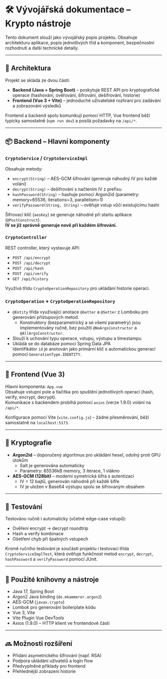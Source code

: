 # 🛠 Vývojářská dokumentace – Krypto nástroje

Tento dokument slouží jako vývojářský popis projektu. Obsahuje architekturu aplikace, popis jednotlivých tříd a komponent, bezpečnostní rozhodnutí a další technické detaily.

---

## 🧱 Architektura

Projekt se skládá ze dvou částí:

- **Backend (Java + Spring Boot)** – poskytuje REST API pro kryptografické operace (hashování, ověřování, šifrování, dešifrování, historie)
- **Frontend (Vue 3 + Vite)** – jednoduché uživatelské rozhraní pro zadávání a zobrazování výsledků

Frontend a backend spolu komunikují pomocí HTTP, Vue frontend běží typicky samostatně (`npm run dev`) a posílá požadavky na `/api/*`.

---

## 📦 Backend – Hlavní komponenty

### `CryptoService` / `CryptoServiceImpl`

Obsahuje metody:
- `encrypt(String)` – AES-GCM šifrování (generuje náhodný IV pro každé volání)
- `decrypt(String)` – dešifrování s načtením IV z prefixu
- `hashPassword(String)` – hashuje pomocí Argon2id (parametry: memory=65536, iterations=3, parallelism=1)
- `verifyPassword(String, String)` – ověřuje vstup vůči existujícímu hashi

Šifrovací klíč (`aesKey`) se generuje náhodně při startu aplikace (`@PostConstruct`).  
**IV se již správně generuje nově při každém šifrování.**

### `CryptoController`

REST controller, který vystavuje API:
- `POST /api/encrypt`
- `POST /api/decrypt`
- `POST /api/hash`
- `POST /api/verify`
- `GET /api/history`

Využívá třídu `CryptoOperationRepository` pro ukládání historie operací.

### `CryptoOperation` + `CryptoOperationRepository`

- `@Entity` třída využívající anotace `@Getter` a `@Setter` z Lomboku pro generování přístupových metod.
  - Konstruktory (bezparametrický a se všemi parametry) jsou implementovány ručně, bez použití `@NoArgsConstructor` a `@AllArgsConstructor`.
- Slouží k uchování typu operace, vstupu, výstupu a timestampu
- Ukládá se do databáze pomocí Spring Data JPA  
Identifikátor `id` je anotován jako primární klíč s automatickou generací pomocí `GenerationType.IDENTITY`.

---

## 🎨 Frontend (Vue 3)

Hlavní komponenta: `App.vue`  
Obsahuje vstupní pole a tlačítka pro spuštění jednotlivých operací (hash, verify, encrypt, decrypt).  
Komunikace s backendem probíhá pomocí `axios` (verze 1.9.0) volání na `/api/*`.

Konfigurace pomocí Vite (`vite.config.js`) – žádné přesměrování, běží samostatně na `localhost:5173`.

---

## 🔐 Kryptografie

- **Argon2id** – doporučený algoritmus pro ukládání hesel, odolný proti GPU útokům
  - Salt je generována automaticky
  - Parametry: 65536kB memory, 3 iterace, 1 vlákno
- **AES-GCM (128bit)** – moderní symetrická šifra s autentizací
  - IV = 12 bajtů, generován náhodně při každé šifře
  - IV je uložen v Base64 výstupu spolu se šifrovaným obsahem

---

## 🧪 Testování

Testováno ručně i automaticky (včetně edge-case vstupů):
- Ověření encrypt → decrypt roundtrip
- Hash a verify kombinace
- Ošetření chyb při špatných vstupech

Kromě ručního testování je součástí projektu i testovací třída `CryptoServiceImplTest`, která ověřuje funkčnost metod `encrypt`, `decrypt`, `hashPassword` a `verifyPassword` pomocí JUnit.

---

## 🧰 Použité knihovny a nástroje

- Java 17, Spring Boot
- Argon2 Java binding (`de.mkammerer.argon2`)
- AES-GCM (`javax.crypto`)
- Lombok pro generování boilerplate kódu
- Vue 3, Vite
- Vite Plugin Vue DevTools
- Axios (1.9.0) – HTTP klient ve frontendové části

---

## 🔜 Možnosti rozšíření

- Přidání asymetrického šifrování (např. RSA)
- Podpora ukládání uživatelů a login flow
- Předvyplněné příklady pro frontend
- Přehlednější zobrazení historie
